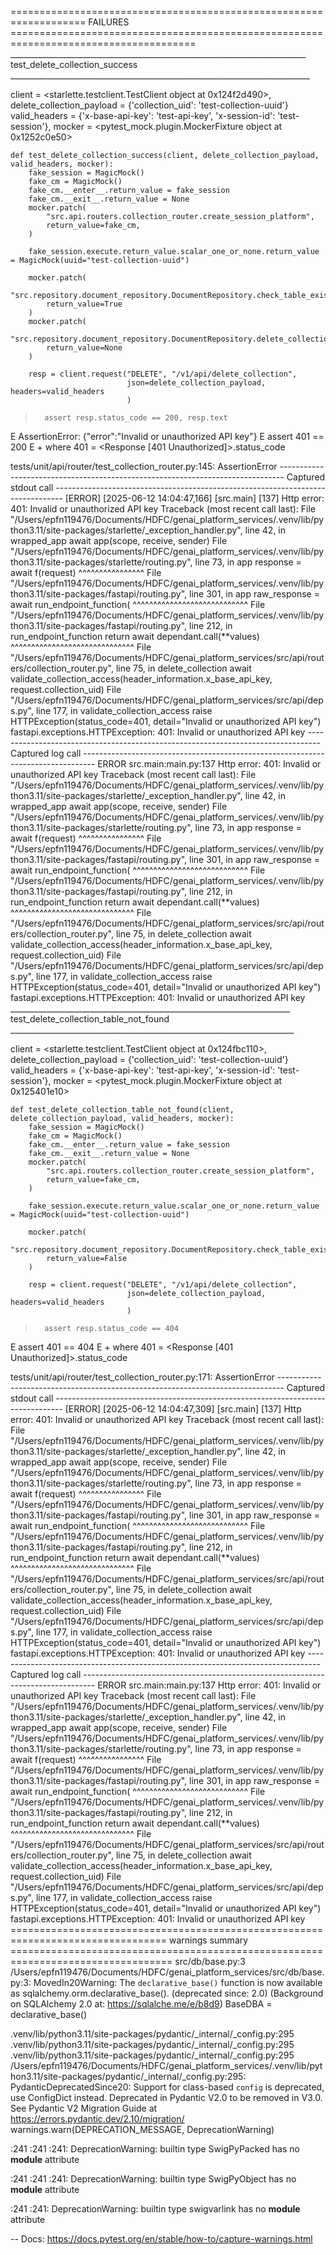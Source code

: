 =================================================================== FAILURES ======================================================================================
__________________________________________________________________________ test_delete_collection_success ___________________________________________________________________________

client = <starlette.testclient.TestClient object at 0x124f2d490>, delete_collection_payload = {'collection_uid': 'test-collection-uuid'}
valid_headers = {'x-base-api-key': 'test-api-key', 'x-session-id': 'test-session'}, mocker = <pytest_mock.plugin.MockerFixture object at 0x1252c0e50>

    def test_delete_collection_success(client, delete_collection_payload, valid_headers, mocker):
        fake_session = MagicMock()
        fake_cm = MagicMock()
        fake_cm.__enter__.return_value = fake_session
        fake_cm.__exit__.return_value = None
        mocker.patch(
            "src.api.routers.collection_router.create_session_platform",
            return_value=fake_cm,
        )
    
        fake_session.execute.return_value.scalar_one_or_none.return_value = MagicMock(uuid="test-collection-uuid")
    
        mocker.patch(
            "src.repository.document_repository.DocumentRepository.check_table_exists",
            return_value=True
        )
        mocker.patch(
            "src.repository.document_repository.DocumentRepository.delete_collection",
            return_value=None
        )
    
        resp = client.request("DELETE", "/v1/api/delete_collection",
                              json=delete_collection_payload, headers=valid_headers
                              )
>       assert resp.status_code == 200, resp.text
E       AssertionError: {"error":"Invalid or unauthorized API key"}
E       assert 401 == 200
E        +  where 401 = <Response [401 Unauthorized]>.status_code

tests/unit/api/router/test_collection_router.py:145: AssertionError
------------------------------------------------------------------------------- Captured stdout call --------------------------------------------------------------------------------
[ERROR] [2025-06-12 14:04:47,166] [src.main] [137] Http error: 401: Invalid or unauthorized API key
Traceback (most recent call last):
  File "/Users/epfn119476/Documents/HDFC/genai_platform_services/.venv/lib/python3.11/site-packages/starlette/_exception_handler.py", line 42, in wrapped_app
    await app(scope, receive, sender)
  File "/Users/epfn119476/Documents/HDFC/genai_platform_services/.venv/lib/python3.11/site-packages/starlette/routing.py", line 73, in app
    response = await f(request)
               ^^^^^^^^^^^^^^^^
  File "/Users/epfn119476/Documents/HDFC/genai_platform_services/.venv/lib/python3.11/site-packages/fastapi/routing.py", line 301, in app
    raw_response = await run_endpoint_function(
                   ^^^^^^^^^^^^^^^^^^^^^^^^^^^^
  File "/Users/epfn119476/Documents/HDFC/genai_platform_services/.venv/lib/python3.11/site-packages/fastapi/routing.py", line 212, in run_endpoint_function
    return await dependant.call(**values)
           ^^^^^^^^^^^^^^^^^^^^^^^^^^^^^^
  File "/Users/epfn119476/Documents/HDFC/genai_platform_services/src/api/routers/collection_router.py", line 75, in delete_collection
    await validate_collection_access(header_information.x_base_api_key, request.collection_uid)
  File "/Users/epfn119476/Documents/HDFC/genai_platform_services/src/api/deps.py", line 177, in validate_collection_access
    raise HTTPException(status_code=401, detail="Invalid or unauthorized API key")
fastapi.exceptions.HTTPException: 401: Invalid or unauthorized API key
--------------------------------------------------------------------------------- Captured log call ---------------------------------------------------------------------------------
ERROR    src.main:main.py:137 Http error: 401: Invalid or unauthorized API key
Traceback (most recent call last):
  File "/Users/epfn119476/Documents/HDFC/genai_platform_services/.venv/lib/python3.11/site-packages/starlette/_exception_handler.py", line 42, in wrapped_app
    await app(scope, receive, sender)
  File "/Users/epfn119476/Documents/HDFC/genai_platform_services/.venv/lib/python3.11/site-packages/starlette/routing.py", line 73, in app
    response = await f(request)
               ^^^^^^^^^^^^^^^^
  File "/Users/epfn119476/Documents/HDFC/genai_platform_services/.venv/lib/python3.11/site-packages/fastapi/routing.py", line 301, in app
    raw_response = await run_endpoint_function(
                   ^^^^^^^^^^^^^^^^^^^^^^^^^^^^
  File "/Users/epfn119476/Documents/HDFC/genai_platform_services/.venv/lib/python3.11/site-packages/fastapi/routing.py", line 212, in run_endpoint_function
    return await dependant.call(**values)
           ^^^^^^^^^^^^^^^^^^^^^^^^^^^^^^
  File "/Users/epfn119476/Documents/HDFC/genai_platform_services/src/api/routers/collection_router.py", line 75, in delete_collection
    await validate_collection_access(header_information.x_base_api_key, request.collection_uid)
  File "/Users/epfn119476/Documents/HDFC/genai_platform_services/src/api/deps.py", line 177, in validate_collection_access
    raise HTTPException(status_code=401, detail="Invalid or unauthorized API key")
fastapi.exceptions.HTTPException: 401: Invalid or unauthorized API key
______________________________________________________________________ test_delete_collection_table_not_found _______________________________________________________________________

client = <starlette.testclient.TestClient object at 0x124fbc110>, delete_collection_payload = {'collection_uid': 'test-collection-uuid'}
valid_headers = {'x-base-api-key': 'test-api-key', 'x-session-id': 'test-session'}, mocker = <pytest_mock.plugin.MockerFixture object at 0x125401e10>

    def test_delete_collection_table_not_found(client, delete_collection_payload, valid_headers, mocker):
        fake_session = MagicMock()
        fake_cm = MagicMock()
        fake_cm.__enter__.return_value = fake_session
        fake_cm.__exit__.return_value = None
        mocker.patch(
            "src.api.routers.collection_router.create_session_platform",
            return_value=fake_cm,
        )
    
        fake_session.execute.return_value.scalar_one_or_none.return_value = MagicMock(uuid="test-collection-uuid")
    
        mocker.patch(
            "src.repository.document_repository.DocumentRepository.check_table_exists",
            return_value=False
        )
    
        resp = client.request("DELETE", "/v1/api/delete_collection",
                              json=delete_collection_payload, headers=valid_headers
                              )
>       assert resp.status_code == 404
E       assert 401 == 404
E        +  where 401 = <Response [401 Unauthorized]>.status_code

tests/unit/api/router/test_collection_router.py:171: AssertionError
------------------------------------------------------------------------------- Captured stdout call --------------------------------------------------------------------------------
[ERROR] [2025-06-12 14:04:47,309] [src.main] [137] Http error: 401: Invalid or unauthorized API key
Traceback (most recent call last):
  File "/Users/epfn119476/Documents/HDFC/genai_platform_services/.venv/lib/python3.11/site-packages/starlette/_exception_handler.py", line 42, in wrapped_app
    await app(scope, receive, sender)
  File "/Users/epfn119476/Documents/HDFC/genai_platform_services/.venv/lib/python3.11/site-packages/starlette/routing.py", line 73, in app
    response = await f(request)
               ^^^^^^^^^^^^^^^^
  File "/Users/epfn119476/Documents/HDFC/genai_platform_services/.venv/lib/python3.11/site-packages/fastapi/routing.py", line 301, in app
    raw_response = await run_endpoint_function(
                   ^^^^^^^^^^^^^^^^^^^^^^^^^^^^
  File "/Users/epfn119476/Documents/HDFC/genai_platform_services/.venv/lib/python3.11/site-packages/fastapi/routing.py", line 212, in run_endpoint_function
    return await dependant.call(**values)
           ^^^^^^^^^^^^^^^^^^^^^^^^^^^^^^
  File "/Users/epfn119476/Documents/HDFC/genai_platform_services/src/api/routers/collection_router.py", line 75, in delete_collection
    await validate_collection_access(header_information.x_base_api_key, request.collection_uid)
  File "/Users/epfn119476/Documents/HDFC/genai_platform_services/src/api/deps.py", line 177, in validate_collection_access
    raise HTTPException(status_code=401, detail="Invalid or unauthorized API key")
fastapi.exceptions.HTTPException: 401: Invalid or unauthorized API key
--------------------------------------------------------------------------------- Captured log call ---------------------------------------------------------------------------------
ERROR    src.main:main.py:137 Http error: 401: Invalid or unauthorized API key
Traceback (most recent call last):
  File "/Users/epfn119476/Documents/HDFC/genai_platform_services/.venv/lib/python3.11/site-packages/starlette/_exception_handler.py", line 42, in wrapped_app
    await app(scope, receive, sender)
  File "/Users/epfn119476/Documents/HDFC/genai_platform_services/.venv/lib/python3.11/site-packages/starlette/routing.py", line 73, in app
    response = await f(request)
               ^^^^^^^^^^^^^^^^
  File "/Users/epfn119476/Documents/HDFC/genai_platform_services/.venv/lib/python3.11/site-packages/fastapi/routing.py", line 301, in app
    raw_response = await run_endpoint_function(
                   ^^^^^^^^^^^^^^^^^^^^^^^^^^^^
  File "/Users/epfn119476/Documents/HDFC/genai_platform_services/.venv/lib/python3.11/site-packages/fastapi/routing.py", line 212, in run_endpoint_function
    return await dependant.call(**values)
           ^^^^^^^^^^^^^^^^^^^^^^^^^^^^^^
  File "/Users/epfn119476/Documents/HDFC/genai_platform_services/src/api/routers/collection_router.py", line 75, in delete_collection
    await validate_collection_access(header_information.x_base_api_key, request.collection_uid)
  File "/Users/epfn119476/Documents/HDFC/genai_platform_services/src/api/deps.py", line 177, in validate_collection_access
    raise HTTPException(status_code=401, detail="Invalid or unauthorized API key")
fastapi.exceptions.HTTPException: 401: Invalid or unauthorized API key
================================================================================= warnings summary ==================================================================================
src/db/base.py:3
  /Users/epfn119476/Documents/HDFC/genai_platform_services/src/db/base.py:3: MovedIn20Warning: The ``declarative_base()`` function is now available as sqlalchemy.orm.declarative_base(). (deprecated since: 2.0) (Background on SQLAlchemy 2.0 at: https://sqlalche.me/e/b8d9)
    BaseDBA = declarative_base()

.venv/lib/python3.11/site-packages/pydantic/_internal/_config.py:295
.venv/lib/python3.11/site-packages/pydantic/_internal/_config.py:295
.venv/lib/python3.11/site-packages/pydantic/_internal/_config.py:295
  /Users/epfn119476/Documents/HDFC/genai_platform_services/.venv/lib/python3.11/site-packages/pydantic/_internal/_config.py:295: PydanticDeprecatedSince20: Support for class-based `config` is deprecated, use ConfigDict instead. Deprecated in Pydantic V2.0 to be removed in V3.0. See Pydantic V2 Migration Guide at https://errors.pydantic.dev/2.10/migration/
    warnings.warn(DEPRECATION_MESSAGE, DeprecationWarning)

<frozen importlib._bootstrap>:241
<frozen importlib._bootstrap>:241
  <frozen importlib._bootstrap>:241: DeprecationWarning: builtin type SwigPyPacked has no __module__ attribute

<frozen importlib._bootstrap>:241
<frozen importlib._bootstrap>:241
  <frozen importlib._bootstrap>:241: DeprecationWarning: builtin type SwigPyObject has no __module__ attribute

<frozen importlib._bootstrap>:241
  <frozen importlib._bootstrap>:241: DeprecationWarning: builtin type swigvarlink has no __module__ attribute

-- Docs: https://docs.pytest.org/en/stable/how-to/capture-warnings.html
